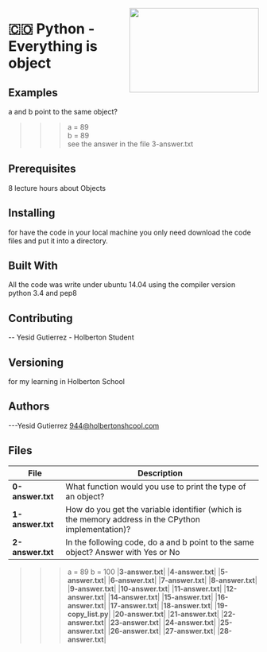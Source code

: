 <p>
<img width="260" height="170" src="https://davidjohncoleman.com/wp-djc/wp-content/uploads/2017/06/HBTN-Borderless-CMYK-Logo-Vertical-Color-Black@1200ppi-300x236.png" align="right" >
</p>





# :colombia: Python - Everything is object                                      
## Examples                                                                     
a and b point to the same object?                                               
>>> a = 89                                                                      
>>> b = 89                                                                      
see the answer in the file 3-answer.txt                                         
## Prerequisites
8 lecture hours about Objects                                       
## Installing

for have the code in your local machine you only need download the code files and put it into a directory.
## Built With

All the code was write under ubuntu 14.04 using the compiler version            
python 3.4 and pep8                                                             

## Contributing

-- Yesid Gutierrez - Holberton Student                                          

## Versioning
for my learning in Holberton School

## Authors

---Yesid Gutierrez  944@holbertonshcool.com                                    
                                                                               
## Files

|             File               |             Description                  |
|--------------------------------| ---------------------------------------- |
|**0-answer.txt**| What function would you use to print the type of an object?|
|**1-answer.txt**| How do you get the variable identifier (which is the memory address in the CPython implementation)?|
|**2-answer.txt**| In the following code, do a and b point to the same object? Answer with Yes or No
>>> a = 89
>>> b = 100
|**3-answer.txt**|
|**4-answer.txt**|
|**5-answer.txt**|
|**6-answer.txt**|
|**7-answer.txt**|
|**8-answer.txt**|
|**9-answer.txt**|
|**10-answer.txt**|
|**11-answer.txt**|
|**12-answer.txt**|
|**14-answer.txt**|
|**15-answer.txt**|
|**16-answer.txt**|
|**17-answer.txt**|
|**18-answer.txt**|
|**19-copy_list.py**|
|**20-answer.txt**|
|**21-answer.txt**|
|**22-answer.txt**|
|**23-answer.txt**|
|**24-answer.txt**|
|**25-answer.txt**|
|**26-answer.txt**|
|**27-answer.txt**|
|**28-answer.txt**|
